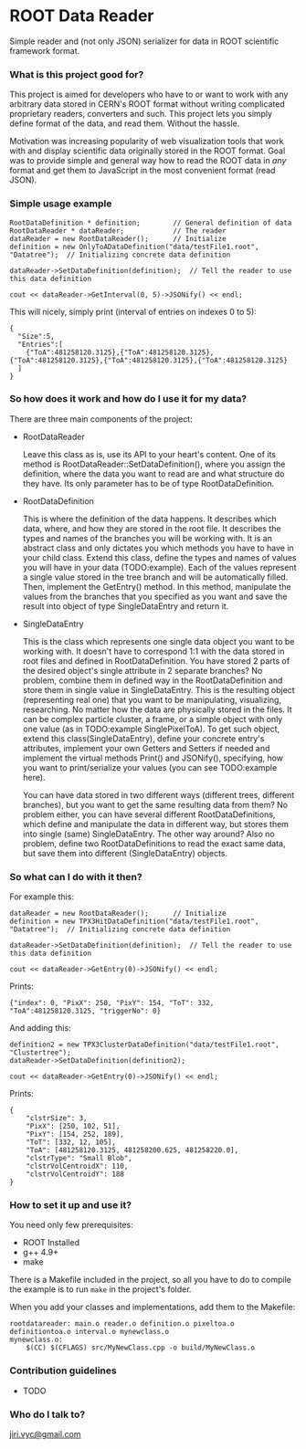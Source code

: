 # ROOT Data Reader #

Simple reader and (not only JSON) serializer for data in ROOT scientific framework format.

### What is this project good for? ###

This project is aimed for developers who have to or want to work with any arbitrary data stored in CERN's ROOT format without writing complicated proprietary readers, converters and such. This project lets you simply define format of the data, and read them. Without the hassle.

Motivation was increasing popularity of web visualization tools that work with and display scientific data originally stored in the ROOT format. Goal was to provide simple and general way how to read the ROOT data in *any* format and get them to JavaScript in the most convenient format (read JSON).

### Simple usage example ###

~~~~~~~~~~~~~~~{.c}
RootDataDefinition * definition;        // General definition of data 
RootDataReader * dataReader;            // The reader
dataReader = new RootDataReader();      // Initialize
definition = new OnlyToADataDefinition("data/testFile1.root", "Datatree");  // Initializing concrete data definition

dataReader->SetDataDefinition(definition);  // Tell the reader to use this data definition

cout << dataReader->GetInterval(0, 5)->JSONify() << endl;
~~~~~~~~~~~~~~~
This will nicely, simply print (interval of entries on indexes 0 to 5):
~~~~~~~~~~~~~~~{.js}
{
  "Size":5,
  "Entries":[
    {"ToA":481258120.3125},{"ToA":481258120.3125},{"ToA":481258120.3125},{"ToA":481258120.3125},{"ToA":481258120.3125}
  ]
}
~~~~~~~~~~~~~~~
### So how does it work and how do I use it for my data? ###

There are three main components of the project:

- RootDataReader

     Leave this class as is, use its API to your heart's content. One of its method is RootDataReader::SetDataDefinition(), where you assign the definition, where the data you want to read are and what structure do they have. Its only parameter has to be of type RootDataDefinition.

- RootDataDefinition

     This is where the definition of the data happens. It describes which data, where, and how they are stored in the root file. It describes the types and names of the branches you will be working with. It is an abstract class and only dictates you which methods you have to have in your child class. Extend this class, define the types and names of values you will have in your data (TODO:example). Each of the values represent a single value stored in the tree branch and will be automatically filled. Then, implement the GetEntry() method. In this method, manipulate the values from the branches that you specified as you want and save the result into object of type SingleDataEntry and return it.

- SingleDataEntry

     This is the class which represents one single data object you want to be working with. It doesn't have to correspond 1:1 with the data stored in root files and defined in RootDataDefinition. You have stored 2 parts of the desired object's single attribute in 2 separate branches? No problem, combine them in defined way in the RootDataDefinition and store them in single value in SingleDataEntry. This is the resulting object (representing real one) that you want to be manipulating, visualizing, researching. No matter how the data are physically stored in the files. It can be complex particle cluster, a frame, or a simple object with only one value (as in TODO:example SinglePixelToA). To get such object, extend this class(SingleDataEntry), define your concrete entry's attributes, implement your own Getters and Setters if needed and implement the virtual methods Print() and JSONify(), specifying, how you want to print/serialize your values (you can see TODO:example here).

     You can have data stored in two different ways (different trees, different branches), but you want to get the same resulting data from them? No problem either, you can have several different RootDataDefinitions, which define and manipulate the data in different way, but stores them into single (same) SingleDataEntry. The other way around? Also no problem, define two RootDataDefinitions to read the exact same data, but save them into different (SingleDataEntry) objects.

### So what can I do with it then? ###

For example this:

~~~~~~~~~~~~~~~{.c}
dataReader = new RootDataReader();      // Initialize
definition = new TPX3HitDataDefinition("data/testFile1.root", "Datatree");  // Initializing concrete data definition

dataReader->SetDataDefinition(definition);  // Tell the reader to use this data definition

cout << dataReader->GetEntry(0)->JSONify() << endl;
~~~~~~~~~~~~~~~

Prints:

~~~~~~~~~~~~~~~{.js}
{"index": 0, "PixX": 250, "PixY": 154, "ToT": 332, "ToA":481258120.3125, "triggerNo": 0}
~~~~~~~~~~~~~~~

And adding this:

~~~~~~~~~~~~~~~{.c}
definition2 = new TPX3ClusterDataDefinition("data/testFile1.root", "Clustertree");
dataReader->SetDataDefinition(definition2);

cout << dataReader->GetEntry(0)->JSONify() << endl;
~~~~~~~~~~~~~~~

Prints:

~~~~~~~~~~~~~~~{.js}
{
    "clstrSize": 3, 
    "PixX": [250, 102, 51], 
    "PixY": [154, 252, 189], 
    "ToT": [332, 12, 105], 
    "ToA": [481258120.3125, 481258200.625, 481258220.0], 
    "clstrType": "Small Blob", 
    "clstrVolCentroidX": 110, 
    "clstrVolCentroidY": 188
}
~~~~~~~~~~~~~~~

### How to set it up and use it? ###

You need only few prerequisites:

- ROOT Installed
- g++ 4.9+
- make

There is a Makefile included in the project, so all you have to do to compile the example is to run `make` in the project's folder.

When you add your classes and implementations, add them to the Makefile:

~~~~~~~~~~~~~~~{.make}
rootdatareader: main.o reader.o definition.o pixeltoa.o definitiontoa.o interval.o mynewclass.o
mynewclass.o:
	$(CC) $(CFLAGS) src/MyNewClass.cpp -o build/MyNewClass.o
~~~~~~~~~~~~~~~

### Contribution guidelines ###

* TODO

### Who do I talk to? ###

[jiri.vyc@gmail.com](mailto:jiri.vyc@gmail.com)